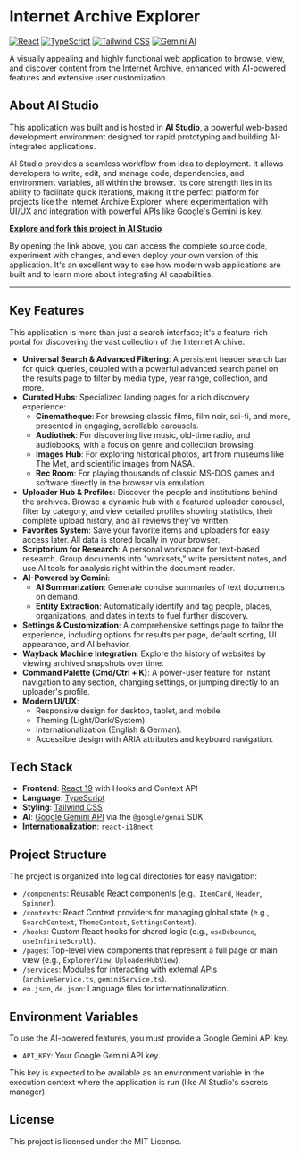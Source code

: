 # Internet Archive Explorer

[![React](https://img.shields.io/badge/React-19-blue?logo=react)](https://react.dev/) [![TypeScript](https://img.shields.io/badge/TypeScript-5.x-blue?logo=typescript)](https://www.typescriptlang.org/) [![Tailwind CSS](https://img.shields.io/badge/Tailwind_CSS-3.x-blue?logo=tailwindcss)](https://tailwindcss.com/) [![Gemini AI](https://img.shields.io/badge/AI-Gemini-blue?logo=google)](https://ai.google.dev/)

A visually appealing and highly functional web application to browse, view, and discover content from the Internet Archive, enhanced with AI-powered features and extensive user customization.

## About AI Studio

This application was built and is hosted in **AI Studio**, a powerful web-based development environment designed for rapid prototyping and building AI-integrated applications.

AI Studio provides a seamless workflow from idea to deployment. It allows developers to write, edit, and manage code, dependencies, and environment variables, all within the browser. Its core strength lies in its ability to facilitate quick iterations, making it the perfect platform for projects like the Internet Archive Explorer, where experimentation with UI/UX and integration with powerful APIs like Google's Gemini is key.

**[Explore and fork this project in AI Studio](https://ai.studio/apps/drive/1GWHcbnmh7qZKnqj_rXUyrQYBzkoCJ4E-)**

By opening the link above, you can access the complete source code, experiment with changes, and even deploy your own version of this application. It's an excellent way to see how modern web applications are built and to learn more about integrating AI capabilities.

---

## Key Features

This application is more than just a search interface; it's a feature-rich portal for discovering the vast collection of the Internet Archive.

-   **Universal Search & Advanced Filtering**: A persistent header search bar for quick queries, coupled with a powerful advanced search panel on the results page to filter by media type, year range, collection, and more.
-   **Curated Hubs**: Specialized landing pages for a rich discovery experience:
    -   **Cinematheque**: For browsing classic films, film noir, sci-fi, and more, presented in engaging, scrollable carousels.
    -   **Audiothek**: For discovering live music, old-time radio, and audiobooks, with a focus on genre and collection browsing.
    -   **Images Hub**: For exploring historical photos, art from museums like The Met, and scientific images from NASA.
    -   **Rec Room**: For playing thousands of classic MS-DOS games and software directly in the browser via emulation.
-   **Uploader Hub & Profiles**: Discover the people and institutions behind the archives. Browse a dynamic hub with a featured uploader carousel, filter by category, and view detailed profiles showing statistics, their complete upload history, and all reviews they've written.
-   **Favorites System**: Save your favorite items and uploaders for easy access later. All data is stored locally in your browser.
-   **Scriptorium for Research**: A personal workspace for text-based research. Group documents into "worksets," write persistent notes, and use AI tools for analysis right within the document reader.
-   **AI-Powered by Gemini**:
    -   **AI Summarization**: Generate concise summaries of text documents on demand.
    -   **Entity Extraction**: Automatically identify and tag people, places, organizations, and dates in texts to fuel further discovery.
-   **Settings & Customization**: A comprehensive settings page to tailor the experience, including options for results per page, default sorting, UI appearance, and AI behavior.
-   **Wayback Machine Integration**: Explore the history of websites by viewing archived snapshots over time.
-   **Command Palette (Cmd/Ctrl + K)**: A power-user feature for instant navigation to any section, changing settings, or jumping directly to an uploader's profile.
-   **Modern UI/UX**:
    -   Responsive design for desktop, tablet, and mobile.
    -   Theming (Light/Dark/System).
    -   Internationalization (English & German).
    -   Accessible design with ARIA attributes and keyboard navigation.

## Tech Stack

-   **Frontend**: [React 19](https://react.dev/) with Hooks and Context API
-   **Language**: [TypeScript](https://www.typescriptlang.org/)
-   **Styling**: [Tailwind CSS](https://tailwindcss.com/)
-   **AI**: [Google Gemini API](https://ai.google.dev/) via the `@google/genai` SDK
-   **Internationalization**: `react-i18next`

## Project Structure

The project is organized into logical directories for easy navigation:

-   `/components`: Reusable React components (e.g., `ItemCard`, `Header`, `Spinner`).
-   `/contexts`: React Context providers for managing global state (e.g., `SearchContext`, `ThemeContext`, `SettingsContext`).
-   `/hooks`: Custom React hooks for shared logic (e.g., `useDebounce`, `useInfiniteScroll`).
-   `/pages`: Top-level view components that represent a full page or main view (e.g., `ExplorerView`, `UploaderHubView`).
-   `/services`: Modules for interacting with external APIs (`archiveService.ts`, `geminiService.ts`).
-   `en.json`, `de.json`: Language files for internationalization.

## Environment Variables

To use the AI-powered features, you must provide a Google Gemini API key.

-   `API_KEY`: Your Google Gemini API key.

This key is expected to be available as an environment variable in the execution context where the application is run (like AI Studio's secrets manager).

## License

This project is licensed under the MIT License.

